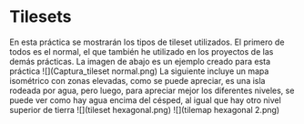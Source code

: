 # Tilesets

En esta práctica se mostrarán los tipos de tileset utilizados. El primero de todos es el normal, el que también he utilizado en los proyectos de las demás prácticas.
La imagen de abajo es un ejemplo creado para esta práctica
![](Captura_tileset normal.png)
La siguiente incluye un mapa isométrico con zonas elevadas, como se puede apreciar, es una isla rodeada por agua, pero luego, para apreciar mejor los diferentes niveles, se puede ver como hay agua encima del césped, al igual que hay otro nivel superior de tierra
![](tileset hexagonal.png)
![](tilemap hexagonal 2.png)
